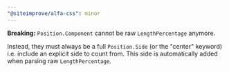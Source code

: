 ```yaml
---
"@siteimprove/alfa-css": minor
---
```


**Breaking:** `Position.Component` cannot be raw `LengthPercentage` anymore.

Instead, they must always be a full `Position.Side` (or the "center" keyword) i.e. include an explicit side to count from. This side is automatically added when parsing raw `LengthPercentage`.
